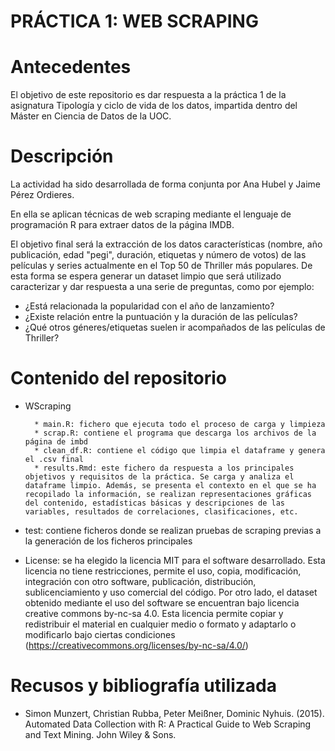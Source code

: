 # PRÁCTICA 1: WEB SCRAPING

# Antecedentes

El objetivo de este repositorio es dar respuesta a la práctica 1 de la asignatura Tipología y ciclo de vida de los datos, impartida dentro del Máster en Ciencia de Datos de la UOC. 


# Descripción

La actividad ha sido desarrollada de forma conjunta por Ana Hubel y Jaime Pérez Ordieres. 

En ella se aplican técnicas de web scraping mediante el lenguaje de programación R para extraer datos de la página IMDB.

El objetivo final será la extracción de los datos características (nombre, año publicación, edad "pegi", duración, etiquetas y número de votos) de las películas y series actualmente en el Top 50 de Thriller más populares. De esta forma se espera generar un dataset limpio que será utilizado caracterizar y dar respuesta a una serie de preguntas, como por ejemplo:

* ¿Está relacionada la popularidad con el año de lanzamiento?
* ¿Existe relación entre la puntuación y la duración de las películas?
* ¿Qué otros géneres/etiquetas suelen ir acompañados de las películas de Thriller?

# Contenido del repositorio

* WScraping

        * main.R: fichero que ejecuta todo el proceso de carga y limpieza
        * scrap.R: contiene el programa que descarga los archivos de la página de imbd
        * clean_df.R: contiene el código que limpia el dataframe y genera el .csv final
        * results.Rmd: este fichero da respuesta a los principales objetivos y requisitos de la práctica. Se carga y analiza el dataframe limpio. Además, se presenta el contexto en el que se ha recopilado la información, se realizan representaciones gráficas del contenido, estadísticas básicas y descripciones de las variables, resultados de correlaciones, clasificaciones, etc.

* test: contiene ficheros donde se realizan pruebas de scraping previas a la generación de los ficheros principales
* License: se ha elegido la licencia MIT para el software desarrollado. Esta licencia no tiene restricciones, permite el uso, copia, modificación, integración con otro software, publicación, distribución, sublicenciamiento y uso comercial del código. Por otro lado, el dataset obtenido mediante el uso del software se encuentran bajo licencia creative commons by-nc-sa 4.0. Esta licencia permite copiar y redistribuir el material en cualquier medio o formato y adaptarlo o modificarlo bajo ciertas condiciones (https://creativecommons.org/licenses/by-nc-sa/4.0/)

# Recusos y bibliografía utilizada

* Simon Munzert, Christian Rubba, Peter Meißner, Dominic Nyhuis. (2015). Automated Data Collection with R: A Practical Guide to Web Scraping and Text Mining. John Wiley & Sons.